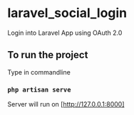 # laravel_social_login

Login into Laravel App using OAuth 2.0

## To run the project

Type in commandline

### `php artisan serve`

Server will run on [http://127.0.0.1:8000]
